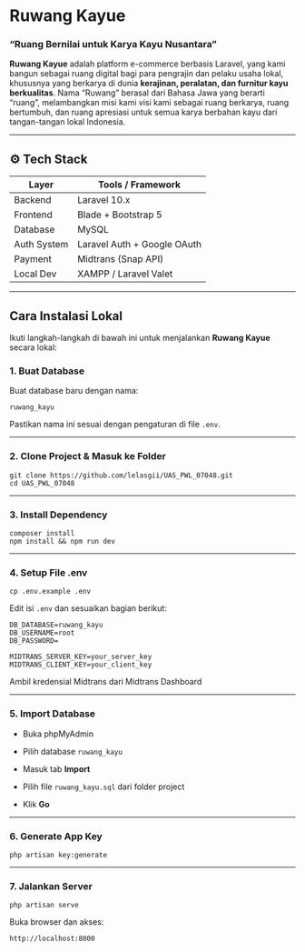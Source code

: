 
# Ruwang Kayue

### “Ruang Bernilai untuk Karya Kayu Nusantara”

**Ruwang Kayue** adalah platform e-commerce berbasis Laravel, yang kami bangun sebagai ruang digital bagi para pengrajin dan pelaku usaha lokal, khususnya yang berkarya di dunia **kerajinan, peralatan, dan furnitur kayu berkualitas**.  Nama “Ruwang” berasal dari Bahasa Jawa yang berarti “ruang”, melambangkan misi kami visi kami sebagai ruang berkarya, ruang bertumbuh, dan ruang apresiasi untuk semua karya berbahan kayu dari tangan-tangan lokal Indonesia.

---

## ⚙️ Tech Stack

| Layer        | Tools / Framework           |
|--------------|-----------------------------|
| Backend      | Laravel 10.x                |
| Frontend     | Blade + Bootstrap 5         |
| Database     | MySQL                       |
| Auth System  | Laravel Auth + Google OAuth |
| Payment      | Midtrans (Snap API)         |
| Local Dev    | XAMPP / Laravel Valet       |

---

## Cara Instalasi Lokal

Ikuti langkah-langkah di bawah ini untuk menjalankan **Ruwang Kayue** secara lokal:


### 1. Buat Database

Buat database baru dengan nama:

```
ruwang_kayu
```

Pastikan nama ini sesuai dengan pengaturan di file `.env`.

----------

### 2. Clone Project & Masuk ke Folder

```
git clone https://github.com/lelasgii/UAS_PWL_07048.git
cd UAS_PWL_07048
```

----------

### 3. Install Dependency

```
composer install
npm install && npm run dev
```

----------

### 4. Setup File .env

```
cp .env.example .env
```

Edit isi `.env` dan sesuaikan bagian berikut:

```
DB_DATABASE=ruwang_kayu
DB_USERNAME=root
DB_PASSWORD=

MIDTRANS_SERVER_KEY=your_server_key
MIDTRANS_CLIENT_KEY=your_client_key
```
Ambil kredensial Midtrans dari Midtrans Dashboard

----------

### 5. Import Database

-   Buka phpMyAdmin
    
-   Pilih database `ruwang_kayu`
    
-   Masuk tab **Import**
    
-   Pilih file `ruwang_kayu.sql` dari folder project
    
-   Klik **Go**
    

----------

### 6. Generate App Key

```
php artisan key:generate
```

----------

### 7. Jalankan Server

```
php artisan serve
```

Buka browser dan akses:
```
http://localhost:8000
```
